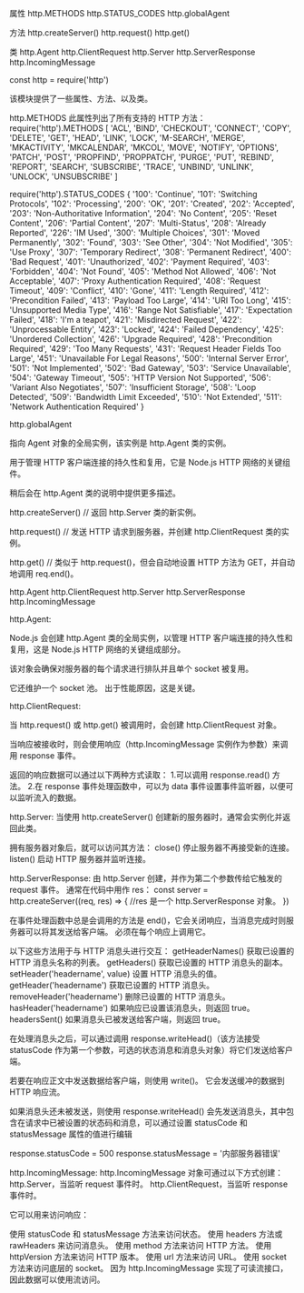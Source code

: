 属性
http.METHODS
http.STATUS_CODES
http.globalAgent

方法
http.createServer()
http.request()
http.get()

类
http.Agent
http.ClientRequest
http.Server
http.ServerResponse
http.IncomingMessage

const http = require('http')

该模块提供了一些属性、方法、以及类。

http.METHODS
此属性列出了所有支持的 HTTP 方法：
require('http').METHODS
[ 'ACL',
  'BIND',
  'CHECKOUT',
  'CONNECT',
  'COPY',
  'DELETE',
  'GET',
  'HEAD',
  'LINK',
  'LOCK',
  'M-SEARCH',
  'MERGE',
  'MKACTIVITY',
  'MKCALENDAR',
  'MKCOL',
  'MOVE',
  'NOTIFY',
  'OPTIONS',
  'PATCH',
  'POST',
  'PROPFIND',
  'PROPPATCH',
  'PURGE',
  'PUT',
  'REBIND',
  'REPORT',
  'SEARCH',
  'SUBSCRIBE',
  'TRACE',
  'UNBIND',
  'UNLINK',
  'UNLOCK',
  'UNSUBSCRIBE' ]

require('http').STATUS_CODES
{ '100': 'Continue',
  '101': 'Switching Protocols',
  '102': 'Processing',
  '200': 'OK',
  '201': 'Created',
  '202': 'Accepted',
  '203': 'Non-Authoritative Information',
  '204': 'No Content',
  '205': 'Reset Content',
  '206': 'Partial Content',
  '207': 'Multi-Status',
  '208': 'Already Reported',
  '226': 'IM Used',
  '300': 'Multiple Choices',
  '301': 'Moved Permanently',
  '302': 'Found',
  '303': 'See Other',
  '304': 'Not Modified',
  '305': 'Use Proxy',
  '307': 'Temporary Redirect',
  '308': 'Permanent Redirect',
  '400': 'Bad Request',
  '401': 'Unauthorized',
  '402': 'Payment Required',
  '403': 'Forbidden',
  '404': 'Not Found',
  '405': 'Method Not Allowed',
  '406': 'Not Acceptable',
  '407': 'Proxy Authentication Required',
  '408': 'Request Timeout',
  '409': 'Conflict',
  '410': 'Gone',
  '411': 'Length Required',
  '412': 'Precondition Failed',
  '413': 'Payload Too Large',
  '414': 'URI Too Long',
  '415': 'Unsupported Media Type',
  '416': 'Range Not Satisfiable',
  '417': 'Expectation Failed',
  '418': 'I\'m a teapot',
  '421': 'Misdirected Request',
  '422': 'Unprocessable Entity',
  '423': 'Locked',
  '424': 'Failed Dependency',
  '425': 'Unordered Collection',
  '426': 'Upgrade Required',
  '428': 'Precondition Required',
  '429': 'Too Many Requests',
  '431': 'Request Header Fields Too Large',
  '451': 'Unavailable For Legal Reasons',
  '500': 'Internal Server Error',
  '501': 'Not Implemented',
  '502': 'Bad Gateway',
  '503': 'Service Unavailable',
  '504': 'Gateway Timeout',
  '505': 'HTTP Version Not Supported',
  '506': 'Variant Also Negotiates',
  '507': 'Insufficient Storage',
  '508': 'Loop Detected',
  '509': 'Bandwidth Limit Exceeded',
  '510': 'Not Extended',
  '511': 'Network Authentication Required' }

http.globalAgent

指向 Agent 对象的全局实例，该实例是 http.Agent 类的实例。

用于管理 HTTP 客户端连接的持久性和复用，它是 Node.js HTTP 网络的关键组件。

稍后会在 http.Agent 类的说明中提供更多描述。

http.createServer() // 返回 http.Server 类的新实例。

http.request() // 发送 HTTP 请求到服务器，并创建 http.ClientRequest 类的实例。

http.get() // 类似于 http.request()，但会自动地设置 HTTP 方法为 GET，并自动地调用 req.end()。

http.Agent
http.ClientRequest
http.Server
http.ServerResponse
http.IncomingMessage

http.Agent:

Node.js 会创建 http.Agent 类的全局实例，以管理 HTTP 客户端连接的持久性和复用，这是 Node.js HTTP 网络的关键组成部分。

该对象会确保对服务器的每个请求进行排队并且单个 socket 被复用。

它还维护一个 socket 池。 出于性能原因，这是关键。

http.ClientRequest:

当 http.request() 或 http.get() 被调用时，会创建 http.ClientRequest 对象。

当响应被接收时，则会使用响应（http.IncomingMessage 实例作为参数）来调用 response 事件。

返回的响应数据可以通过以下两种方式读取：
1.可以调用 response.read() 方法。
2.在 response 事件处理函数中，可以为 data 事件设置事件监听器，以便可以监听流入的数据。

http.Server:
当使用 http.createServer() 创建新的服务器时，通常会实例化并返回此类。

拥有服务器对象后，就可以访问其方法：
close() 停止服务器不再接受新的连接。
listen() 启动 HTTP 服务器并监听连接。

http.ServerResponse:
由 http.Server 创建，并作为第二个参数传给它触发的 request 事件。
通常在代码中用作 res：
const server = http.createServer((req, res) => {
  //res 是一个 http.ServerResponse 对象。
})

在事件处理函数中总是会调用的方法是 end()，它会关闭响应，当消息完成时则服务器可以将其发送给客户端。 必须在每个响应上调用它。

以下这些方法用于与 HTTP 消息头进行交互：
getHeaderNames() 获取已设置的 HTTP 消息头名称的列表。
getHeaders() 获取已设置的 HTTP 消息头的副本。
setHeader('headername', value) 设置 HTTP 消息头的值。
getHeader('headername') 获取已设置的 HTTP 消息头。
removeHeader('headername') 删除已设置的 HTTP 消息头。
hasHeader('headername') 如果响应已设置该消息头，则返回 true。
headersSent() 如果消息头已被发送给客户端，则返回 true。

在处理消息头之后，可以通过调用 response.writeHead()（该方法接受 statusCode 作为第一个参数，可选的状态消息和消息头对象）将它们发送给客户端。

若要在响应正文中发送数据给客户端，则使用 write()。 它会发送缓冲的数据到 HTTP 响应流。

如果消息头还未被发送，则使用 response.writeHead() 会先发送消息头，其中包含在请求中已被设置的状态码和消息，可以通过设置 statusCode 和 statusMessage 属性的值进行编辑

response.statusCode = 500
response.statusMessage = '内部服务器错误'

http.IncomingMessage:
http.IncomingMessage 对象可通过以下方式创建：
http.Server，当监听 request 事件时。
http.ClientRequest，当监听 response 事件时。

它可以用来访问响应：

使用 statusCode 和 statusMessage 方法来访问状态。
使用 headers 方法或 rawHeaders 来访问消息头。
使用 method 方法来访问 HTTP 方法。
使用 httpVersion 方法来访问 HTTP 版本。
使用 url 方法来访问 URL。
使用 socket 方法来访问底层的 socket。
因为 http.IncomingMessage 实现了可读流接口，因此数据可以使用流访问。

